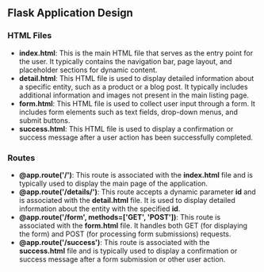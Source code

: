 ## Flask Application Design

### HTML Files

- **index.html**: This is the main HTML file that serves as the entry point for the user. It typically contains the navigation bar, page layout, and placeholder sections for dynamic content.
- **detail.html**: This HTML file is used to display detailed information about a specific entity, such as a product or a blog post. It typically includes additional information and images not present in the main listing page.
- **form.html**: This HTML file is used to collect user input through a form. It includes form elements such as text fields, drop-down menus, and submit buttons.
- **success.html**: This HTML file is used to display a confirmation or success message after a user action has been successfully completed.

### Routes

- **@app.route('/')**: This route is associated with the **index.html** file and is typically used to display the main page of the application.
- **@app.route('/details/<id>')**: This route accepts a dynamic parameter **id** and is associated with the **detail.html** file. It is used to display detailed information about the entity with the specified **id**.
- **@app.route('/form', methods=['GET', 'POST'])**: This route is associated with the **form.html** file. It handles both GET (for displaying the form) and POST (for processing form submissions) requests.
- **@app.route('/success')**: This route is associated with the **success.html** file and is typically used to display a confirmation or success message after a form submission or other user action.